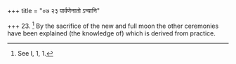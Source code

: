 +++
title = "०७ २३ पार्वणेनातो ऽन्यानि"

+++
23. [^8]  By the sacrifice of the new and full moon the other ceremonies have been explained (the knowledge of) which is derived from practice.


[^8]:  See I, 1, 1.
